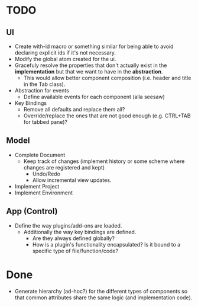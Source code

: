 TODO
====

UI
--

- Create with-id macro or something similar for being able to avoid declaring explicit ids if it's not necessary.
- Modify the global atom created for the ui.
- Gracefuly resolve the properties that don't actually exist in the **implementation** but that we want to have in the **abstraction**.
  - This would allow better component composition (i.e. header and title in the Tab class).
- Abstraction for events
  - Define available events for each component (alla seesaw)
- Key Bindings
  - Remove all defaults and replace them all?
  - Override/replace the ones that are not good enough (e.g. CTRL+TAB for tabbed pane)?

Model
-----

- Complete Document
  - Keep track of changes (implement history or some scheme where changes are registered and kept)
    - Undo/Redo
    - Allow incremental view updates.
- Implement Project
- Implement Environment

App (Control)
-------------

- Define the way plugins/add-ons are loaded.
  - Additionally the way key bindings are defined.
    - Are they always defined globally?
    - How is a plugin's functionality encapsulated? Is it bound to a specific type of file/function/code?
    
Done
====
- Generate hierarchy (ad-hoc?) for the different types of components so that common attributes share the same logic (and implementation code).